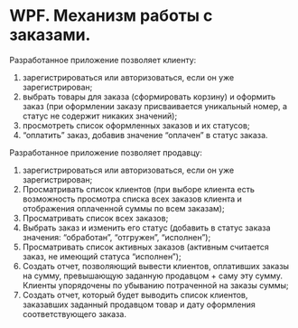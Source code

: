 # WPF. Механизм работы с заказами.
Разработанное приложение позволяет клиенту:
1. зарегистрироваться или авторизоваться, если он уже зарегистрирован;
2. выбрать товары для заказа (сформировать корзину) и оформить заказ (при оформлении заказу присваивается уникальный номер, а статус не содержит никаких значений);
3. просмотреть список оформленных заказов и их статусов;
4. “оплатить” заказ, добавив значение “оплачен” в статус заказа.

Разработанное приложение позволяет продавцу:
1. зарегистрироваться или авторизоваться, если он уже зарегистрирован;
2. Просматривать список клиентов (при выборе клиента есть возможность просмотра списка всех заказов клиента и отображения оплаченной суммы по всем заказам);
3. Просматривать список всех заказов;
4. Выбрать заказ и изменить его статус (добавить в статус заказа значения: “обработан”, “отгружен”, “исполнен”);
5. Просматривать список активных заказов (активным считается заказ, не имеющий статуса “исполнен”);
6. Создать отчет, позволяющий вывести клиентов, оплативших заказы на сумму, превышающую заданную продавцом + саму эту сумму. Клиенты упорядочены по убыванию потраченной на заказы суммы;
7. Создать отчет, который будет выводить список клиентов, заказавших заданный продавцом товар и дату оформления соответствующего заказа.
